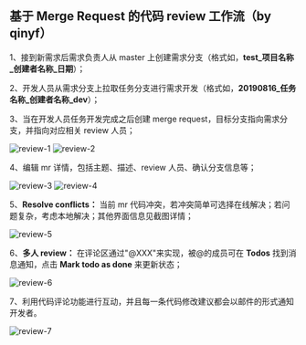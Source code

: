 ## 基于 Merge Request 的代码 review 工作流（by qinyf）

1、接到新需求后需求负责人从 master 上创建需求分支（格式如，**test_项目名称_创建者名称_日期**）；

2、开发人员从需求分支上拉取任务分支进行需求开发（格式如，**20190816_任务名称_创建者名称_dev**）；

3、当在开发人员任务开发完成之后创建 merge request，目标分支指向需求分支，并指向对应相关 review 人员；

![review-1](https://github.com/qinyuanf/front-end-Weekly/blob/master/screenshot/review/review-1.png "review-1")
![review-2](https://github.com/qinyuanf/front-end-Weekly/blob/master/screenshot/review/review-2.png "review-2")

4、编辑 mr 详情，包括主题、描述、review 人员、确认分支信息等；

![review-3](https://github.com/qinyuanf/front-end-Weekly/blob/master/screenshot/review/review-3.png "review-3")
![review-4](https://github.com/qinyuanf/front-end-Weekly/blob/master/screenshot/review/review-4.png "review-4")

5、**Resolve conflicts：** 当前 mr 代码冲突，若冲突简单可选择在线解决；若问题复杂，考虑本地解决；其他界面信息见截图详情；

![review-5](https://github.com/qinyuanf/front-end-Weekly/blob/master/screenshot/review/review-5.png "review-5")

6、**多人 review：** 在评论区通过"@XXX"来实现，被@的成员可在 **Todos** 找到消息通知，点击 **Mark todo as done** 来更新状态；

![review-6](https://github.com/qinyuanf/front-end-Weekly/blob/master/screenshot/review/review-6.png "review-6")

7、利用代码评论功能进行互动，并且每一条代码修改建议都会以邮件的形式通知开发者。

![review-7](https://github.com/qinyuanf/front-end-Weekly/blob/master/screenshot/review/review-7.png "review-7")
